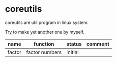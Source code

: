 # coreutils

coreutils are util program in linux system.

Try to make yet another one by myself.

name   | function       | status  | comment |
-------|----------------|---------|---------|
factor | factor numbers | initial |         |
